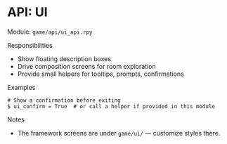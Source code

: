 # API: UI

Module: `game/api/ui_api.rpy`

Responsibilities
- Show floating description boxes
- Drive composition screens for room exploration
- Provide small helpers for tooltips, prompts, confirmations

Examples
```renpy
# Show a confirmation before exiting
$ ui_confirm = True  # or call a helper if provided in this module
```

Notes
- The framework screens are under `game/ui/` — customize styles there.

